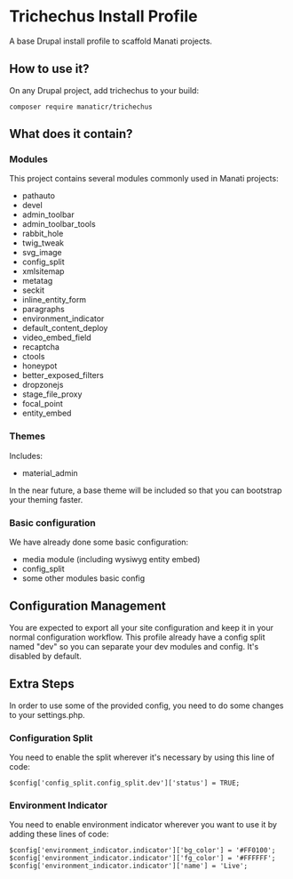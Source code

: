 # Trichechus Install Profile

A base Drupal install profile to scaffold Manati projects.

## How to use it?

On any Drupal project, add trichechus to your build:
```
composer require manaticr/trichechus
```

## What does it contain?

### Modules

This project contains several modules commonly used in Manati projects:

- pathauto
- devel
- admin_toolbar
- admin_toolbar_tools
- rabbit_hole
- twig_tweak
- svg_image
- config_split
- xmlsitemap
- metatag
- seckit
- inline_entity_form
- paragraphs
- environment_indicator
- default_content_deploy
- video_embed_field
- recaptcha
- ctools
- honeypot
- better_exposed_filters
- dropzonejs
- stage_file_proxy
- focal_point
- entity_embed

### Themes

Includes:

- material_admin

In the near future, a base theme will be included so that you can bootstrap your theming faster.

### Basic configuration

We have already done some basic configuration:

- media module (including wysiwyg entity embed)
- config_split
- some other modules basic config

## Configuration Management

You are expected to export all your site configuration and keep it in your normal configuration workflow.
This profile already have a config split named "dev" so you can separate your dev modules and config. It's disabled by default.

## Extra Steps

In order to use some of the provided config, you need to do some changes to your settings.php.

### Configuration Split

You need to enable the split wherever it's necessary by using this line of code:
```
$config['config_split.config_split.dev']['status'] = TRUE;
```

### Environment Indicator

You need to enable environment indicator wherever you want to use it by adding these lines of code:
```
$config['environment_indicator.indicator']['bg_color'] = '#FF0100';
$config['environment_indicator.indicator']['fg_color'] = '#FFFFFF';
$config['environment_indicator.indicator']['name'] = 'Live';
```
